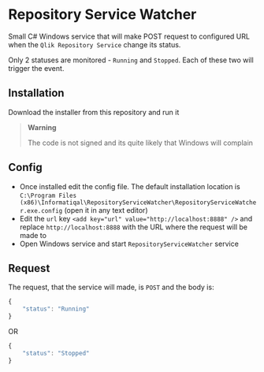 # Repository Service Watcher

Small C# Windows service that will make POST request to configured URL when the `Qlik Repository Service` change its status.

Only 2 statuses are monitored - `Running` and `Stopped`. Each of these two will trigger the event.

## Installation

Download the installer from this repository and run it

> **Warning**
>
> The code is not signed and its quite likely that Windows will complain

## Config

- Once installed edit the config file. The default installation location is `C:\Program Files (x86)\Informatiqal\RepositoryServiceWatcher\RepositoryServiceWatcher.exe.config` (open it in any text editor)
- Edit the `url` key `<add key="url" value="http://localhost:8888" />` and replace `http://localhost:8888` with the URL where the request will be made to
- Open Windows service and start `RepositoryServiceWatcher` service

## Request

The request, that the service will made, is `POST` and the body is:

```javascript
{
    "status": "Running"
}
```

OR

```javascript
{
    "status": "Stopped"
}
```
